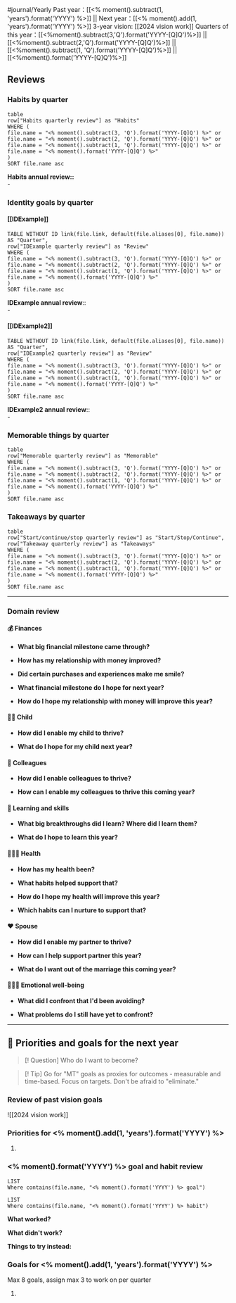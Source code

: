 #journal/Yearly
Past year：[[<% moment().subtract(1, 'years').format('YYYY') %>]] || Next year：[[<% moment().add(1, 'years').format('YYYY') %>]]
3-year vision: [[2024 vision work]]
Quarters of this year：[[<%moment().subtract(3,'Q').format('YYYY-[Q]Q')%>]] || [[<%moment().subtract(2,'Q').format('YYYY-[Q]Q')%>]] || [[<%moment().subtract(1, 'Q').format('YYYY-[Q]Q')%>]] || [[<%moment().format('YYYY-[Q]Q')%>]] 


## Reviews
### Habits by quarter
```dataview
table 
row["Habits quarterly review"] as "Habits"
WHERE (
file.name = "<% moment().subtract(3, 'Q').format('YYYY-[Q]Q') %>" or
file.name = "<% moment().subtract(2, 'Q').format('YYYY-[Q]Q') %>" or
file.name = "<% moment().subtract(1, 'Q').format('YYYY-[Q]Q') %>" or
file.name = "<% moment().format('YYYY-[Q]Q') %>"
)
SORT file.name asc
```
**Habits annual review::**<br>- 


### Identity goals by quarter
#### [[IDExample]]
```dataview
TABLE WITHOUT ID link(file.link, default(file.aliases[0], file.name)) AS "Quarter",
row["IDExample quarterly review"] as "Review"
WHERE (
file.name = "<% moment().subtract(3, 'Q').format('YYYY-[Q]Q') %>" or
file.name = "<% moment().subtract(2, 'Q').format('YYYY-[Q]Q') %>" or
file.name = "<% moment().subtract(1, 'Q').format('YYYY-[Q]Q') %>" or
file.name = "<% moment().format('YYYY-[Q]Q') %>"
)
SORT file.name asc
```
**IDExample annual review**:: <br>- 

#### [[IDExample2]]
```dataview
TABLE WITHOUT ID link(file.link, default(file.aliases[0], file.name)) AS "Quarter",
row["IDExample2 quarterly review"] as "Review"
WHERE (
file.name = "<% moment().subtract(3, 'Q').format('YYYY-[Q]Q') %>" or
file.name = "<% moment().subtract(2, 'Q').format('YYYY-[Q]Q') %>" or
file.name = "<% moment().subtract(1, 'Q').format('YYYY-[Q]Q') %>" or
file.name = "<% moment().format('YYYY-[Q]Q') %>"
)
SORT file.name asc
```
**IDExample2 annual review**:: <br>- 



### Memorable things by quarter
```dataview
table 
row["Memorable quarterly review"] as "Memorable"
WHERE (
file.name = "<% moment().subtract(3, 'Q').format('YYYY-[Q]Q') %>" or
file.name = "<% moment().subtract(2, 'Q').format('YYYY-[Q]Q') %>" or
file.name = "<% moment().subtract(1, 'Q').format('YYYY-[Q]Q') %>" or
file.name = "<% moment().format('YYYY-[Q]Q') %>"
)
SORT file.name asc
```

### Takeaways by quarter
```dataview
table 
row["Start/continue/stop quarterly review"] as "Start/Stop/Continue",
row["Takeaway quarterly review"] as "Takeaways"
WHERE (
file.name = "<% moment().subtract(3, 'Q').format('YYYY-[Q]Q') %>" or
file.name = "<% moment().subtract(2, 'Q').format('YYYY-[Q]Q') %>" or
file.name = "<% moment().subtract(1, 'Q').format('YYYY-[Q]Q') %>" or
file.name = "<% moment().format('YYYY-[Q]Q') %>"
)
SORT file.name asc
```




---

### Domain review
#### 💰 Finances
- **What big financial milestone came through?**

- **How has my relationship with money improved?**

- **Did certain purchases and experiences make me smile?**

- **What financial milestone do I hope for next year?**

- **How do I hope my relationship with money will improve this year?**


#### 👼🏻 Child
- **How did I enable my child to thrive?**

- **What do I hope for my child next year?**


#### 🧳 Colleagues
- **How did I enable colleagues to thrive?**

- **How can I enable my colleagues to thrive this coming year?**


#### 🧠 Learning and skills
- **What big breakthroughs did I learn? Where did I learn them?**

- **What do I hope to learn this year?**


#### 👩🏻‍⚕️ Health
- **How has my health been?**

- **What habits helped support that?**

- **How do I hope my health will improve this year?**

- **Which habits can I nurture to support that?**


#### ❤️ Spouse
- **How did I enable my partner to thrive?**

- **How can I help support partner this year?**

- **What do I want out of the marriage this coming year?**


#### 🧘🏻‍♀️ Emotional well-being
- **What did I confront that I'd been avoiding?**

- **What problems do I still have yet to confront?**


---

## 🎯 Priorities and goals for the next year

>[! Question]
>Who do I want to become?

>[! Tip]
>Go for "MT" goals as proxies for outcomes - measurable and time-based. Focus on targets. Don't be afraid to "eliminate."

### Review of past vision goals
![[2024 vision work]]

### Priorities for <% moment().add(1, 'years').format('YYYY') %>

1. 


### <% moment().format('YYYY') %> goal and habit review
```dataview
LIST
Where contains(file.name, "<% moment().format('YYYY') %> goal")
```

```dataview
LIST
Where contains(file.name, "<% moment().format('YYYY') %> habit")
```
**What worked?**


**What didn't work?**


**Things to try instead:**



### Goals for <% moment().add(1, 'years').format('YYYY') %>
Max 8 goals, assign max 3 to work on per quarter

1. 
